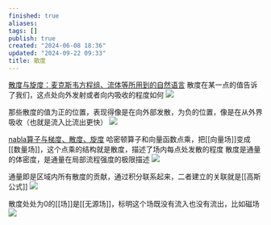 ```yaml
---
finished: true
aliases: 
tags: []
publish: true
created: "2024-06-08 18:36"
updated: "2024-09-22 09:33"
title: 散度
---
```

[散度与旋度：麦克斯韦方程组、流体等所用到的自然语言](https://www.bilibili.com/video/BV19s41157Z4?t=369.7)
散度在某一点的值告诉了我们，这点处向外发射或者向内吸收的程度如何 
![](https://img.hwenyi.tech/202406091244194.webp)

那些散度的值为正的位置，表现得像是在向外部发散，为负的位置，像是在从外界吸收（也就是流入比流出更快） 
![](https://img.hwenyi.tech/202406091247637.webp)

[nabla算子与梯度、散度、旋度](https://www.bilibili.com/video/BV1a541127cX?t=162.1)
哈密顿算子和向量函数点乘，把[[向量场]]变成[[数量场]]，这个点乘的结构就是散度，描述了场内每点处发散的程度 
散度是通量的体密度，是通量在局部流程强度的极限描述
![](https://img.hwenyi.tech/202406091149990.webp)

通量即是区域内所有散度的贡献，通过积分联系起来，二者建立的关联就是[[高斯公式]]
![](https://img.hwenyi.tech/202406091219895.webp)

散度处处为0的[[场]]是[[无源场]]，标明这个场既没有流入也没有流出，比如磁场 
![](https://img.hwenyi.tech/202406091316083.webp)
